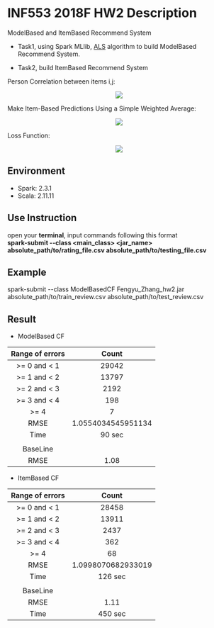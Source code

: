 # INF553 2018F HW2 Description  

ModelBased and ItemBased Recommend System  
 
 - Task1, using Spark MLlib, [ALS](http://spark.apache.org/docs/latest/mllib-collaborative-filtering.html) algorithm to build ModelBased Recommend System.  
 
 - Task2, build ItemBased Recommend System     
 
  
Person Correlation between items i,j:
 <div align=center><img  src="https://latex.codecogs.com/gif.latex?w_{u,v}&space;=&space;\frac{\sum_{i&space;\in&space;I}&space;(r_{u,i}&space;-&space;\bar{r}_{u})(r_{v,i}&space;-&space;\bar{r}_{v})}%20{\sqrt{\sum_{i&space;\in&space;I}&space;(r_{u,i}&space;-&space;\bar{r}_{u})^2}%20\sqrt{\sum_{i&space;\in&space;I}&space;(r_{v,i}&space;-&space;\bar{r}_{v})^2}}"></div>
 
 Make Item-Based Predictions Using a Simple Weighted Average:  
 <div align=center><img src="https://latex.codecogs.com/gif.latex?P_{a,i}&space;=\frac{\sum_{n&space;\in&space;N}r_{u,n}&space;\cdot&space;w_{i,n}}{\sum_{n&space;\in&space;N}\left&space;|&space;w_{i,n}&space;\right&space;|}"></div>
  
  Loss Function:  
  <div align=center><img src="https://latex.codecogs.com/gif.latex?RMSE&space;=&space;\sqrt{\frac{1}{n}\sum_{i}({Prediction}_i&space;-&space;{Rate}_i)^2}"></div>
  
   
## Environment  
  
  * Spark:  2.3.1
  * Scala:  2.11.11  
  
## Use Instruction  

open your **terminal**, input commands following this format   
**spark-submit --class <main_class> <jar_name> absolute_path/to/rating_file.csv absolute_path/to/testing_file.csv**  
  
## Example  

spark-submit --class ModelBasedCF Fengyu_Zhang_hw2.jar absolute_path/to/train_review.csv absolute_path/to/test_review.csv  
  
## Result  

 * ModelBased CF   

  |Range of errors|Count 
  | :------: | :------: |    
  |>= 0 and < 1|29042   
  |>= 1 and < 2|13797  
  |>= 2 and < 3|2192  
  |>= 3 and < 4|198 
  |>= 4|7  
  |RMSE|1.0554034545951134  
  |Time|90 sec 
  |    |   
  |BaseLine  |  
  | RMSE | 1.08        
      
      
 * ItemBased CF    
 
  |Range of errors|Count 
  | :------: | :------: |    
  |>= 0 and < 1|28458   
  |>= 1 and < 2|13911  
  |>= 2 and < 3|2437 
  |>= 3 and < 4|362 
  |>= 4|68  
  |RMSE|1.0998070682933019
  |Time|126 sec 
  |    |
  |BaseLine|  
  | RMSE | 1.11
  | Time | 450 sec
 

